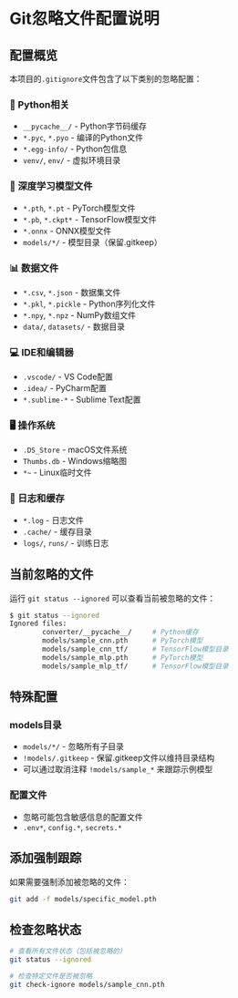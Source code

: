 # Git忽略文件配置说明

## 配置概览

本项目的`.gitignore`文件包含了以下类别的忽略配置：

### 🐍 Python相关
- `__pycache__/` - Python字节码缓存
- `*.pyc`, `*.pyo` - 编译的Python文件
- `*.egg-info/` - Python包信息
- `venv/`, `env/` - 虚拟环境目录

### 🧠 深度学习模型文件
- `*.pth`, `*.pt` - PyTorch模型文件
- `*.pb`, `*.ckpt*` - TensorFlow模型文件
- `*.onnx` - ONNX模型文件
- `models/*/` - 模型目录（保留.gitkeep）

### 📊 数据文件
- `*.csv`, `*.json` - 数据集文件
- `*.pkl`, `*.pickle` - Python序列化文件
- `*.npy`, `*.npz` - NumPy数组文件
- `data/`, `datasets/` - 数据目录

### 💻 IDE和编辑器
- `.vscode/` - VS Code配置
- `.idea/` - PyCharm配置
- `*.sublime-*` - Sublime Text配置

### 🖥️ 操作系统
- `.DS_Store` - macOS文件系统
- `Thumbs.db` - Windows缩略图
- `*~` - Linux临时文件

### 📝 日志和缓存
- `*.log` - 日志文件
- `.cache/` - 缓存目录
- `logs/`, `runs/` - 训练日志

## 当前忽略的文件

运行 `git status --ignored` 可以查看当前被忽略的文件：

```bash
$ git status --ignored
Ignored files:
        converter/__pycache__/     # Python缓存
        models/sample_cnn.pth      # PyTorch模型
        models/sample_cnn_tf/      # TensorFlow模型目录
        models/sample_mlp.pth      # PyTorch模型
        models/sample_mlp_tf/      # TensorFlow模型目录
```

## 特殊配置

### models目录
- `models/*/` - 忽略所有子目录
- `!models/.gitkeep` - 保留.gitkeep文件以维持目录结构
- 可以通过取消注释 `!models/sample_*` 来跟踪示例模型

### 配置文件
- 忽略可能包含敏感信息的配置文件
- `.env*`, `config.*`, `secrets.*`

## 添加强制跟踪

如果需要强制添加被忽略的文件：

```bash
git add -f models/specific_model.pth
```

## 检查忽略状态

```bash
# 查看所有文件状态（包括被忽略的）
git status --ignored

# 检查特定文件是否被忽略
git check-ignore models/sample_cnn.pth
``` 